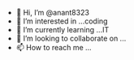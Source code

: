 - 👋 Hi, I’m @anant8323
- 👀 I’m interested in ...coding
- 🌱 I’m currently learning ...IT
- 💞️ I’m looking to collaborate on ...
- 📫 How to reach me ...

<!---
anant8323/anant8323 is a ✨ special ✨ repository because its `README.md` (this file) appears on your GitHub profile.
You can click the Preview link to take a look at your changes.
--->
